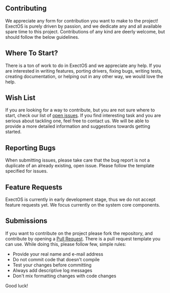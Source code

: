 ## Contributing
We appreciate any form for contribution you want to make to the project! ExectOS is purely driven by passion, and we
dedicate any and all available spare time to this project. Contributions of any kind are deerly welcome, but should
follow the below guidelines.

## Where To Start?
There is a ton of work to do in ExectOS and we appreciate any help. If you are interested in writing features,
porting drivers, fixing bugs, writing tests, creating documentation, or helping out in any other way, we would
love the help.

## Wish List
If you are looking for a way to contribute, but you are not sure where to start, check our list of
[open issues](https://git.codingworkshop.eu.org/xt-sys/exectos/issues). If you find interesting task and you are serious
about tackling one, feel free to contact us. We will be able to provide a more detailed information and suggestions
towards getting started.

## Reporting Bugs
When submitting issues, please take care that the bug report is not a duplicate of an already existing, open issue.
Please follow the template specified for issues.

## Feature Requests
ExectOS is currently in early development stage, thus we do not accept feature requests yet. We focus currently on the
system core components.

## Submissions
If you want to contribute on the project please fork the repository, and contribute by opening a 
[Pull Request](https://git.codingworkshop.eu.org/xt-sys/exectos/pulls). There is a pull request template you can use.
While doing this, please follow few, simple rules:
 * Provide your real name and e-mail address
 * Do not commit code that doesn't compile
 * Test your changes before committing
 * Always add descriptive log messages
 * Don't mix formatting changes with code changes

Good luck!
